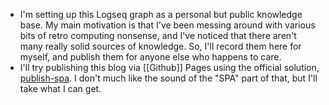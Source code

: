 - I'm setting up this Logseq graph as a personal but public knowledge base. My main motivation is that I've been messing around with various bits of retro computing nonsense, and I've noticed that there aren't many really solid sources of knowledge. So, I'll record them here for myself, and publish them for anyone else who happens to care.
- I'll try publishing this blog via [[Github]] Pages using the official solution, [publish-spa](https://github.com/logseq/publish-spa). I don't much like the sound of the "SPA" part of that, but I'll take what I can get.